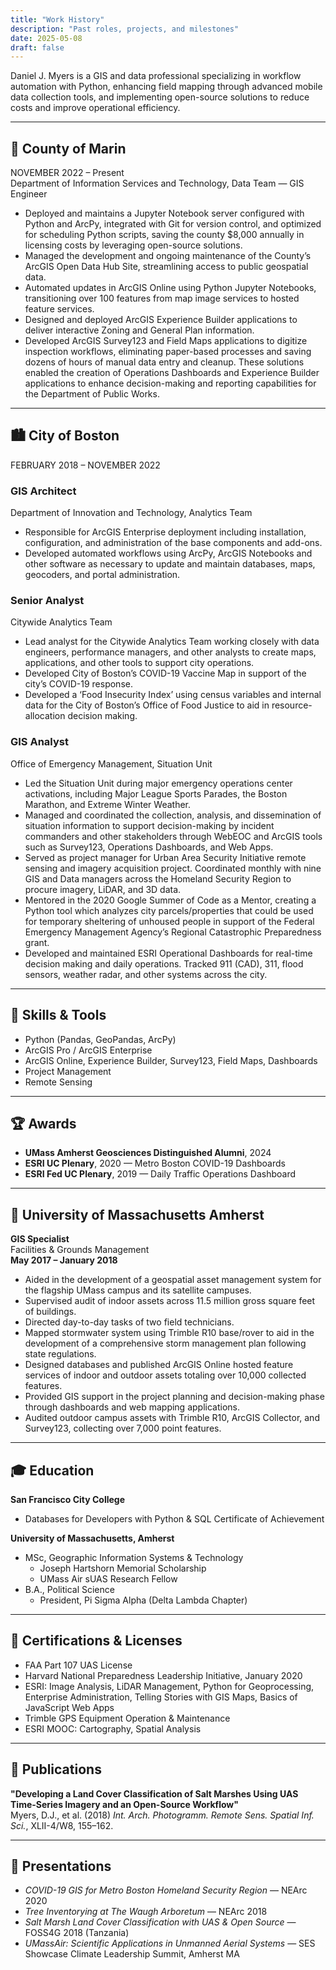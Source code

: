 ```yaml
---
title: "Work History"
description: "Past roles, projects, and milestones"
date: 2025-05-08
draft: false
---
```


Daniel J. Myers is a GIS and data professional specializing in workflow automation with Python, enhancing field mapping through advanced mobile data collection tools, and implementing open-source solutions to reduce costs and improve operational efficiency.

---

## 🧭 County of Marin  
NOVEMBER 2022 – Present  
Department of Information Services and Technology, Data Team — GIS Engineer

- Deployed and maintains a Jupyter Notebook server configured with Python and ArcPy, integrated with Git for version control, and optimized for scheduling Python scripts, saving the county $8,000 annually in licensing costs by leveraging open-source solutions.  
- Managed the development and ongoing maintenance of the County’s ArcGIS Open Data Hub Site, streamlining access to public geospatial data.  
- Automated updates in ArcGIS Online using Python Jupyter Notebooks, transitioning over 100 features from map image services to hosted feature services.  
- Designed and deployed ArcGIS Experience Builder applications to deliver interactive Zoning and General Plan information.  
- Developed ArcGIS Survey123 and Field Maps applications to digitize inspection workflows, eliminating paper-based processes and saving dozens of hours of manual data entry and cleanup. These solutions enabled the creation of Operations Dashboards and Experience Builder applications to enhance decision-making and reporting capabilities for the Department of Public Works.

---

## 🏙️ City of Boston  
FEBRUARY 2018 – NOVEMBER 2022

### GIS Architect  
Department of Innovation and Technology, Analytics Team  

- Responsible for ArcGIS Enterprise deployment including installation, configuration, and administration of the base components and add-ons.
- Developed automated workflows using ArcPy, ArcGIS Notebooks and other software as necessary to update and maintain databases, maps, geocoders, and portal administration.

### Senior Analyst  
Citywide Analytics Team  

- Lead analyst for the Citywide Analytics Team working closely with data engineers, performance managers, and other analysts to create maps, applications, and other tools to support city operations.  
- Developed City of Boston’s COVID-19 Vaccine Map in support of the city’s COVID-19 response.  
- Developed a ‘Food Insecurity Index’ using census variables and internal data for the City of Boston’s Office of Food Justice to aid in resource-allocation decision making.

### GIS Analyst  
Office of Emergency Management, Situation Unit  

- Led the Situation Unit during major emergency operations center activations, including Major League Sports Parades, the Boston Marathon, and Extreme Winter Weather.  
- Managed and coordinated the collection, analysis, and dissemination of situation information to support decision-making by incident commanders and other stakeholders through WebEOC and ArcGIS tools such as Survey123, Operations Dashboards, and Web Apps.  
- Served as project manager for Urban Area Security Initiative remote sensing and imagery acquisition project. Coordinated monthly with nine GIS and Data managers across the Homeland Security Region to procure imagery, LiDAR, and 3D data.  
- Mentored in the 2020 Google Summer of Code as a Mentor, creating a Python tool which analyzes city parcels/properties that could be used for temporary sheltering of unhoused people in support of the Federal Emergency Management Agency’s Regional Catastrophic Preparedness grant.  
- Developed and maintained ESRI Operational Dashboards for real-time decision making and daily operations. Tracked 911 (CAD), 311, flood sensors, weather radar, and other systems across the city.  

---

## 🧰 Skills & Tools

- Python (Pandas, GeoPandas, ArcPy)  
- ArcGIS Pro / ArcGIS Enterprise  
- ArcGIS Online, Experience Builder, Survey123, Field Maps, Dashboards  
- Project Management  
- Remote Sensing

---

## 🏆 Awards

- **UMass Amherst Geosciences Distinguished Alumni**, 2024  
- **ESRI UC Plenary**, 2020 — Metro Boston COVID-19 Dashboards  
- **ESRI Fed UC Plenary**, 2019 — Daily Traffic Operations Dashboard  

---

## 🏢 University of Massachusetts Amherst  
**GIS Specialist**  
Facilities & Grounds Management  
**May 2017 – January 2018**

- Aided in the development of a geospatial asset management system for the flagship UMass campus and its satellite campuses.  
- Supervised audit of indoor assets across 11.5 million gross square feet of buildings.  
- Directed day-to-day tasks of two field technicians.  
- Mapped stormwater system using Trimble R10 base/rover to aid in the development of a comprehensive storm management plan following state regulations.  
- Designed databases and published ArcGIS Online hosted feature services of indoor and outdoor assets totaling over 10,000 collected features.  
- Provided GIS support in the project planning and decision-making phase through dashboards and web mapping applications.  
- Audited outdoor campus assets with Trimble R10, ArcGIS Collector, and Survey123, collecting over 7,000 point features.

---

## 🎓 Education

**San Francisco City College**
- Databases for Developers with Python & SQL Certificate of Achievement

**University of Massachusetts, Amherst**  
- MSc, Geographic Information Systems & Technology  
  - Joseph Hartshorn Memorial Scholarship  
  - UMass Air sUAS Research Fellow  
- B.A., Political Science  
  - President, Pi Sigma Alpha (Delta Lambda Chapter)  

---

## 🧪 Certifications & Licenses

- FAA Part 107 UAS License  
- Harvard National Preparedness Leadership Initiative, January 2020  
- ESRI: Image Analysis, LiDAR Management, Python for Geoprocessing,   Enterprise Administration, Telling Stories with GIS Maps, Basics of JavaScript Web Apps
- Trimble GPS Equipment Operation & Maintenance  
- ESRI MOOC: Cartography, Spatial Analysis  

---

## 📝 Publications

**"Developing a Land Cover Classification of Salt Marshes Using UAS Time-Series Imagery and an Open-Source Workflow"**  
Myers, D.J., et al. (2018) *Int. Arch. Photogramm. Remote Sens. Spatial Inf. Sci.*, XLII-4/W8, 155–162.

---

## 🎤 Presentations

- *COVID-19 GIS for Metro Boston Homeland Security Region* — NEArc 2020  
- *Tree Inventorying at The Waugh Arboretum* — NEArc 2018  
- *Salt Marsh Land Cover Classification with UAS & Open Source* — FOSS4G 2018 (Tanzania)  
- *UMassAir: Scientific Applications in Unmanned Aerial Systems* — SES Showcase Climate Leadership Summit, Amherst MA  
 
